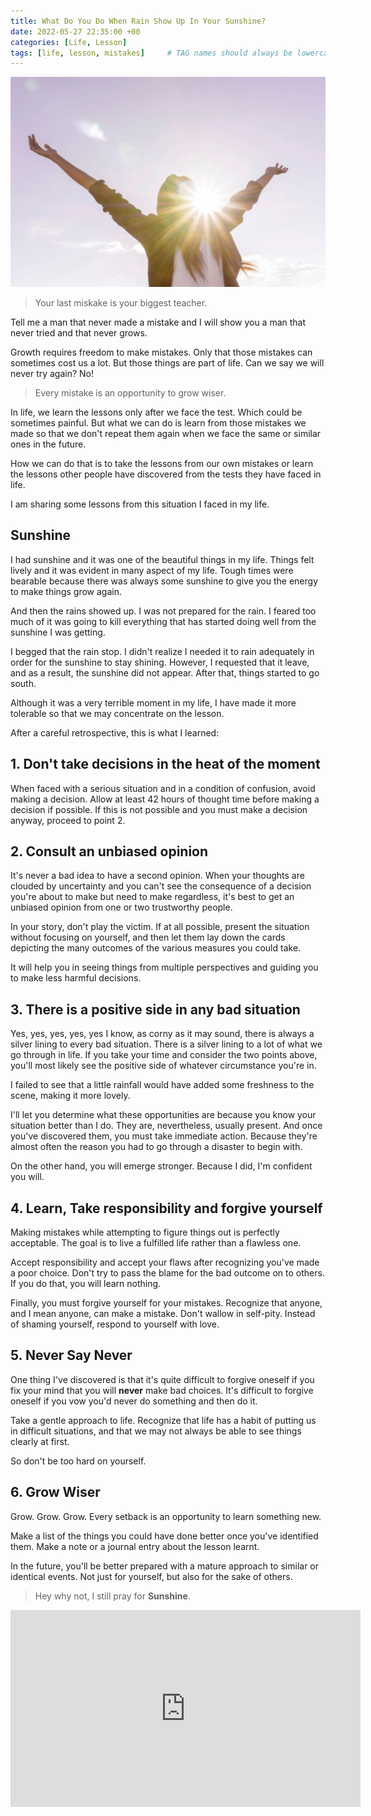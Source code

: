 ```yaml
---
title: What Do You Do When Rain Show Up In Your Sunshine?
date: 2022-05-27 22:35:00 +00
categories: [Life, Lesson]
tags: [life, lesson, mistakes]     # TAG names should always be lowercase
---
```


![sunshine-rain](/assets/img/sunshine-rain.jpg)

> Your last miskake is your biggest teacher.

Tell me a man that never made a mistake and I will show you a man that never tried and that never grows.

Growth requires freedom to make mistakes. Only that those mistakes can sometimes cost us a lot. But those things are part of life. Can we say we will never try again? No!

> Every mistake is an opportunity to grow wiser.

In life, we learn the lessons only after we face the test. Which could be sometimes painful. But what we can do is learn from those mistakes we made so that we don't repeat them again when we face the same or similar ones in the future.

How we can do that is to take the lessons from our own mistakes or learn the lessons other people have discovered from the tests they have faced in life.

I am sharing some lessons from this situation I faced in my life.

## Sunshine

I had sunshine and it was one of the beautiful things in my life. Things felt lively and it was evident in many aspect of my life. Tough times were bearable because there was always some sunshine to give you the energy to make things grow again.

And then the rains showed up. I was not prepared for the rain. I feared too much of it was going to kill everything that has started doing well from the sunshine I was getting.

I begged that the rain stop. I didn't realize I needed it to rain adequately in order for the sunshine to stay shining. However, I requested that it leave, and as a result, the sunshine did not appear. After that, things started to go south.

Although it was a very terrible moment in my life, I have made it more tolerable so that we may concentrate on the lesson.

After a careful retrospective, this is what I learned:

## 1. Don't take decisions in the heat of the moment

When faced with a serious situation and in a condition of confusion, avoid making a decision. Allow at least 42 hours of thought time before making a decision if possible. If this is not possible and you must make a decision anyway, proceed to point 2.

## 2. Consult an unbiased opinion

It's never a bad idea to have a second opinion. When your thoughts are clouded by uncertainty and you can't see the consequence of a decision you're about to make but need to make regardless, it's best to get an unbiased opinion from one or two trustworthy people.

In your story, don't play the victim. If at all possible, present the situation without focusing on yourself, and then let them lay down the cards depicting the many outcomes of the various measures you could take.

It will help you in seeing things from multiple perspectives and guiding you to make less harmful decisions.

## 3. There is a positive side in any bad situation

Yes, yes, yes, yes, yes I know, as corny as it may sound, there is always a silver lining to every bad situation. There is a silver lining to a lot of what we go through in life. If you take your time and consider the two points above, you'll most likely see the positive side of whatever circumstance you're in.

I failed to see that a little rainfall would have added some freshness to the scene, making it more lovely.

I'll let you determine what these opportunities are because you know your situation better than I do. They are, nevertheless, usually present. And once you've discovered them, you must take immediate action. Because they're almost often the reason you had to go through a disaster to begin with.

On the other hand, you will emerge stronger. Because I did, I'm confident you will.

## 4. Learn, Take responsibility and forgive yourself

Making mistakes while attempting to figure things out is perfectly acceptable. The goal is to live a fulfilled life rather than a flawless one.

Accept responsibility and accept your flaws after recognizing you've made a poor choice. Don't try to pass the blame for the bad outcome on to others. If you do that, you will learn nothing.

Finally, you must forgive yourself for your mistakes. Recognize that anyone, and I mean anyone, can make a mistake. Don't wallow in self-pity. Instead of shaming yourself, respond to yourself with love.

## 5. Never Say Never

One thing I've discovered is that it's quite difficult to forgive oneself if you fix your mind that you will **never** make bad choices. It's difficult to forgive oneself if you vow you'd never do something and then do it.

Take a gentle approach to life. Recognize that life has a habit of putting us in difficult situations, and that we may not always be able to see things clearly at first.

So don't be too hard on yourself.

## 6. Grow Wiser

Grow. Grow. Grow. Every setback is an opportunity to learn something new.

Make a list of the things you could have done better once you've identified them. Make a note or a journal entry about the lesson learnt.

In the future, you'll be better prepared with a mature approach to similar or identical events. Not just for yourself, but also for the sake of others.

> Hey why not, I still pray for **Sunshine**.

<iframe width="560" height="315" src="https://www.youtube.com/embed/8h--kFui1JA" title="YouTube video player" frameborder="0" allow="accelerometer; autoplay; clipboard-write; encrypted-media; gyroscope; picture-in-picture" allowfullscreen></iframe>
